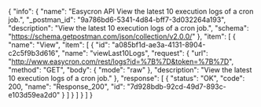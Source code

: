 {
  "info": {
    "name": "Easycron API View the latest 10 execution logs of a cron job.",
    "_postman_id": "9a786bd6-5341-4d84-bff7-3d032264a193",
    "description": "View the latest 10 execution logs of a cron job.",
    "schema": "https://schema.getpostman.com/json/collection/v2.0.0/"
  },
  "item": [
    {
      "name": "View",
      "item": [
        {
          "id": "a085bf1d-ae3a-4131-8904-c2c5f9b3d616",
          "name": "viewLast10Logs",
          "request": {
            "url": "http://www.easycron.com/rest/logs?id=%7B%7D&token=%7B%7D",
            "method": "GET",
            "body": {
              "mode": "raw"
            },
            "description": "View the latest 10 execution logs of a cron job."
          },
          "response": [
            {
              "status": "OK",
              "code": 200,
              "name": "Response_200",
              "id": "7d928bdb-92cd-49d7-893c-e103d59ea2d0"
            }
          ]
        }
      ]
    }
  ]
}